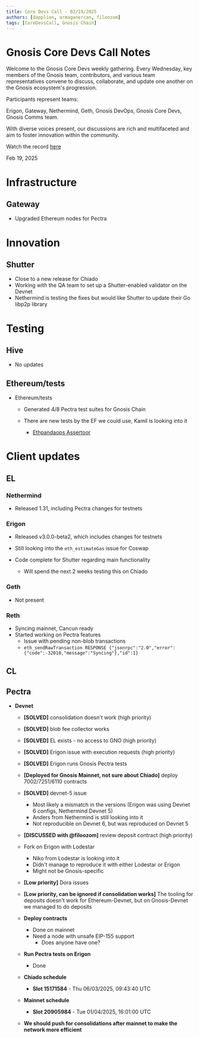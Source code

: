 ```yaml
---
title: Core Devs Call - 02/19/2025
authors: [dapplion, armaganercan, filoozom]
tags: [CoreDevsCall, Gnosis Chain]
---
```


# Gnosis Core Devs Call Notes

Welcome to the Gnosis Core Devs weekly gathering. Every Wednesday, key members of the Gnosis team, contributors, and various team representatives convene to discuss, collaborate, and update one another on the Gnosis ecosystem's progression.

Participants represent teams:

Erigon, Gateway, Nethermind, Geth, Gnosis DevOps, Gnosis Core Devs, Gnosis Comms team.

With diverse voices present, our discussions are rich and multifaceted and aim to foster innovation within the community.

Watch the record [here](https://www.youtube.com/watch?v=iPZAVNm-Vbs)

Feb 19, 2025

# Infrastructure
## Gateway
* Upgraded Ethereum nodes for Pectra

# Innovation
## Shutter
* Close to a new release for Chiado
* Working with the QA team to set up a Shutter-enabled validator on the Devnet
* Nethermind is testing the fixes but would like Shutter to update their Go libp2p library

# Testing
## Hive

* No updates


## Ethereum/tests
* Ethereum/tests
  * Generated 4/8 Pectra test suites for Gnosis Chain

  * There are new tests by the EF we could use, Kamil is looking into it  
    * [Ethpandaops Assertoor](https://github.com/ethpandaops/assertoor)


# Client updates
## EL
### Nethermind
* Released 1.31, including Pectra changes for testnets

### Erigon
* Released v3.0.0-beta2, which includes changes for testnets

* Still looking into the `eth_estimateGas` issue for Coswap

* Code complete for Shutter regarding main functionality
  * Will spend the next 2 weeks testing this on Chiado

### Geth
* Not present

### Reth

* Syncing mainnet, Cancun ready
* Started working on Pectra features
  * Issue with pending non-blob transactions
  * `eth_sendRawTransaction RESPONSE {"jsonrpc":"2.0","error":{"code":-32010,"message":"Syncing"},"id":1}`


## CL

## Pectra
* **Devnet**
  * **[SOLVED]** consolidation doesn't work (high priority)  
  * **[SOLVED]** blob fee collector works
  * **[SOLVED]** EL exists - no access to GNO (high priority)
  * **[SOLVED]** Erigon issue with execution requests (high priority)
  * **[SOLVED]** Erigon runs Gnosis Pectra tests
  * **[Deployed for Gnosis Mainnet, not sure about Chiado]** deploy 7002/7251/6110 contracts
  * **[SOLVED]** devnet-5 issue
    * Most likely a mismatch in the versions (Erigon was using Devnet 6 configs, Nethermind Devnet 5)
    * Anders from Nethermind is still looking into it
    * Not reproducible on Devnet 6, but was reproduced on Devnet 5
  * **[DISCUSSED with @filoozom]** review deposit contract (high priority)
  * Fork on Erigon with Lodestar
    * Niko from Lodestar is looking into it
    * Didn't manage to reproduce it with either Lodestar or Erigon
    * Might not be Gnosis-specific
  * **[Low priority]** Dora issues
  * **[Low priority, can be ignored if consolidation works]** The tooling for deposits doesn't work for Ethereum-Devnet, but on Gnosis-Devnet we managed to do deposits
  * **Deploy contracts**
    * Done on mainnet
    * Need a node with unsafe EIP-155 support
      * Does anyone have one?
  * **Run Pectra tests on Erigon**
    * Done
  * **Chiado schedule**
    * **Slot 15171584** - Thu 06/03/2025, 09:43:40 UTC
  * **Mainnet schedule**
    * **Slot 20905984** - Tue 01/04/2025, 16:01:00 UTC

  * **We should push for consolidations after mainnet to make the network more efficient**

